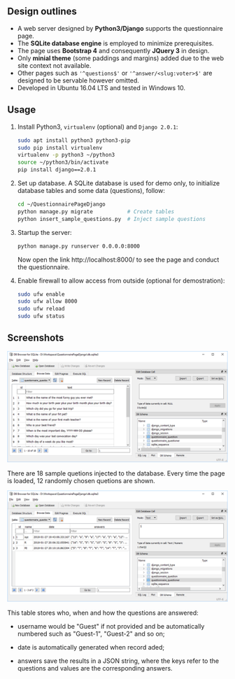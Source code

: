 ## Design outlines

- A web server designed by **Python3/Django** supports the questionnaire page.
- The **SQLite database engine** is employed to minimize prerequisites.
- The page uses **Bootstrap 4** and consequently **JQuery 3** in design.
- Only **minial theme** (some paddings and margins) added due to the web site
  context not available.
- Other pages such as `'^questions$'` or `'^answer/<slug:voter>$'` are designed
  to be servable however omitted.
- Developed in Ubuntu 16.04 LTS and tested in Windows 10.

## Usage

1. Install Python3, `virtualenv` (optional) and `Django 2.0.1`:
   ```bash
   sudo apt install python3 python3-pip
   sudo pip install virtualenv
   virtualenv -p python3 ~/python3
   source ~/python3/bin/activate
   pip install django==2.0.1
   ```

2. Set up database. A SQLite database is used for demo only, to initialize
   database tables and some data (questions), follow:
   ```bash
   cd ~/QuestionnairePageDjango
   python manage.py migrate           # Create tables
   python insert_sample_questions.py  # Inject sample questions
   ```

3. Startup the server:
   ```bash
   python manage.py runserver 0.0.0.0:8000
   ```
   Now open the link http://localhost:8000/ to see the page and conduct the
   questionnaire.

4. Enable firewall to allow access from outside (optional for demostration):
   ```bash
   sudo ufw enable
   sudo ufw allow 8000
   sudo ufw reload
   sudo ufw status
   ```

## Screenshots

![The database - Question table](https://github.com/MarcoXZh/QuestionnairePageDjango/raw/master/screenshots/question.png)

There are 18 sample quetions injected to the database. Every time the page is
loaded, 12 randomly chosen quetions are shown.

![The database - Questioner table](https://github.com/MarcoXZh/QuestionnairePageDjango/raw/master/screenshots/questioner.png)

This table stores who, when and how the questions are answered:

- username would be "Guest" if not provided and be automatically numbered such
  as "Guest-1", "Guest-2" and so on;

- date is automatically generated when record aded;

- answers save the results in a JSON string, where the keys refer to the
  questions and values are the corresponding answers.
